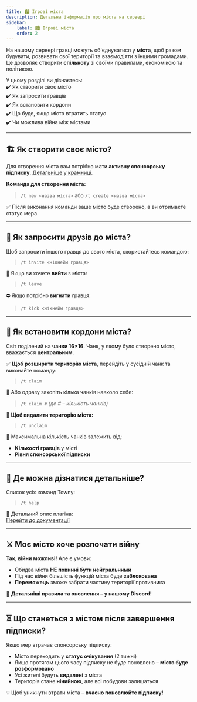 ```yaml
---  
title: 🏙️ Ігрові міста  
description: Детальна інформація про міста на сервері  
sidebar:  
    label: 🏙️ Ігрові міста  
    order: 2
---
```


На нашому сервері гравці можуть об'єднуватися у **міста**, щоб разом будувати, розвивати свої території та взаємодіяти з іншими громадами. Це дозволяє створити **спільноту** зі своїми правилами, економікою та політикою.

У цьому розділі ви дізнаєтесь:  
✔️ Як створити своє місто  
✔️ Як запросити гравців  
✔️ Як встановити кордони  
✔️ Що буде, якщо місто втратить статус  
✔️ Чи можлива війна між містами

---  

## 🏗️ Як створити своє місто?
Для створення міста вам потрібно мати **активну спонсорську підписку**. [Детальніше у крамниці](https://uaproject.xyz/shop).

**Команда для створення міста:**
> `/t new <назва міста>` або `/t create <назва міста>`

✅ Після виконання команди ваше місто буде створено, а ви отримаєте статус мера.

---  

## 🤝 Як запросити друзів до міста?
Щоб запросити іншого гравця до свого міста, скористайтесь командою:
> `/t invite <нікнейм гравця>`

🚪 Якщо ви хочете **вийти** з міста:
> `/t leave`

⛔ Якщо потрібно **вигнати** гравця:
> `/t kick <нікнейм гравця>`

---  

## 📍 Як встановити кордони міста?
Світ поділений на **чанки 16×16**. Чанк, у якому було створено місто, вважається **центральним**.

✅ **Щоб розширити територію міста**, перейдіть у сусідній чанк та виконайте команду:
> `/t claim`

📌 Або одразу захопіть кілька чанків навколо себе:
> `/t claim #` *(де # – кількість чанків)*

🚫 **Щоб видалити територію міста:**
> `/t unclaim`

📏 Максимальна кількість чанків залежить від:
- **Кількості гравців** у місті
- **Рівня спонсорської підписки**

---  

## 📖 Де можна дізнатися детальніше?
Список усіх команд Towny:
> `/t help`

📌 Детальний опис плагіна:  
[Перейти до документації](https://wiki.ccnetmc.com/Guides/TownyPlugin)

---  

## ⚔️ Моє місто хоче розпочати війну
**Так, війни можливі!** Але є умови:
- Обидва міста **НЕ повинні бути нейтральними**
- Під час війни більшість функцій міста буде **заблокована**
- **Переможець** зможе забрати частину території противника

📰 **Детальніші правила та оновлення – у нашому Discord!**

---  

## ⏳ Що станеться з містом після завершення підписки?
Якщо мер втрачає спонсорську підписку:
- Місто переходить у **статус очікування** (2 тижні)
- Якщо протягом цього часу підписку не буде поновлено – **місто буде розформовано**
- Усі жителі будуть **видалені** з міста
- Територія стане **нічийною**, але всі побудови залишаться

💡 Щоб уникнути втрати міста – **вчасно поновлюйте підписку!**  
